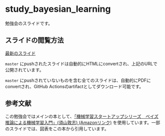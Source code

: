 # study_bayesian_learning
勉強会のスライドです。

## スライドの閲覧方法
[最新のスライド](https://cosnomi.github.io/study_bayesian_learning/index.html)

`master` にpushされたスライドは自動的にHTMLにconvertされ、上記のURLで公開されています。

`master` にpushされていないものを含む全てのスライドは、自動的にPDFにconvertされ、GitHub Actionsのartifactとしてダウンロード可能です。

## 参考文献
この勉強会ではメインの本として、[「機械学習スタートアップシリーズ　ベイズ推論による機械学習入門」(須山敦志) (Amazonリンク)](https://www.amazon.co.jp/dp/B07L2V4H59) を使用しています。一部のスライドでは、図表をこの本から引用しています。